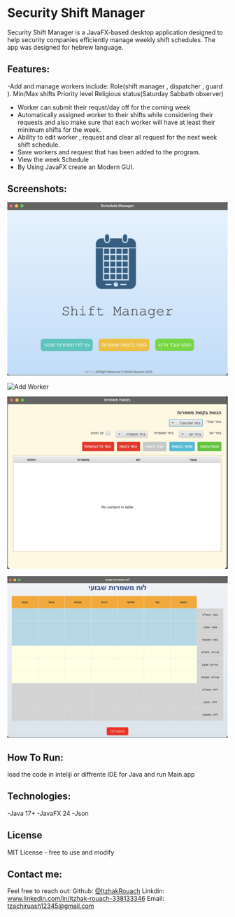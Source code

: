 # Security Shift Manager
Security Shift Manager is a JavaFX-based desktop application designed to help security companies efficiently manage weekly shift schedules.
The app was designed for hebrew language.

## Features:
-Add and manage workers include:
  Role(shift manager , dispatcher , guard ).
  Min/Max shifts
  Priority level
  Religious status(Saturday Sabbath observer)
- Worker can submit their requst/day off for the coming week
- Automatically assigned worker to their shifts while considering their requests and also
  make sure that each worker will have at least their minimum shifts for the week.
- Ability to edit worker , request and clear all request for the next week shift schedule.
- Save workers and request that has been added to the program.
- View the week Schedule
- By Using JavaFX create an Modern GUI.


## Screenshots:

![Main Dashboard](https://github.com/ItzhakRouach/ShiftManager/blob/main/main.png?raw=true)




![Add Worker]([/addWorker.jpg](https://github.com/ItzhakRouach/ShiftManager/blob/main/addWorker.png?raw=true))



![Add Request](https://github.com/ItzhakRouach/ShiftManager/blob/main/addRequest.png?raw=true)


![Schdule generate](https://github.com/ItzhakRouach/ShiftManager/blob/main/schedule.png?raw=true)






## How To Run:
load the code in inteliji or diffrente IDE for Java and run Main.app

## Technologies:
-Java 17+
-JavaFX 24
-Json

## License
MIT License - free to use and modify

## Contact me:
Feel free to reach out:
Github: [@ItzhakRouach](https://github.com/ItzhakRouach)
Linkdin: www.linkedin.com/in/itzhak-rouach-338133346
Email: tzachiruash12345@gmail.com



